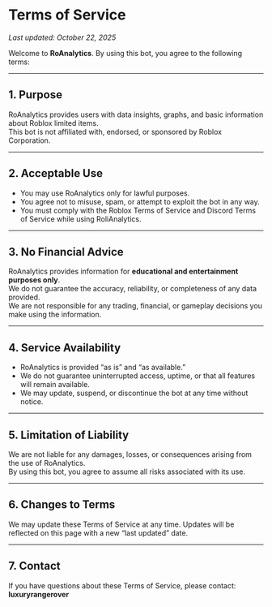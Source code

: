 # Terms of Service

_Last updated: October 22, 2025_

Welcome to **RoAnalytics**. By using this bot, you agree to the following terms:

---

## 1. Purpose
RoAnalytics provides users with data insights, graphs, and basic information about Roblox limited items.  
This bot is not affiliated with, endorsed, or sponsored by Roblox Corporation.

---

## 2. Acceptable Use
- You may use RoAnalytics only for lawful purposes.  
- You agree not to misuse, spam, or attempt to exploit the bot in any way.  
- You must comply with the Roblox Terms of Service and Discord Terms of Service while using RoliAnalytics.

---

## 3. No Financial Advice
RoAnalytics provides information for **educational and entertainment purposes only**.  
We do not guarantee the accuracy, reliability, or completeness of any data provided.  
We are not responsible for any trading, financial, or gameplay decisions you make using the information.

---

## 4. Service Availability
- RoAnalytics is provided “as is” and “as available.”  
- We do not guarantee uninterrupted access, uptime, or that all features will remain available.  
- We may update, suspend, or discontinue the bot at any time without notice.

---

## 5. Limitation of Liability
We are not liable for any damages, losses, or consequences arising from the use of RoAnalytics.  
By using this bot, you agree to assume all risks associated with its use.

---

## 6. Changes to Terms
We may update these Terms of Service at any time. Updates will be reflected on this page with a new “last updated” date.

---

## 7. Contact
If you have questions about these Terms of Service, please contact:  
**luxuryrangerover**
